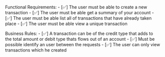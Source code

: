 Functional Requirements:
    - [✅] The user must be able to create a new transaction
    - [✅] The user must be able get a summary of your account
    - [✅] The user must be able list all of transactions that have already taken place
    - [✅] The user must be able view a unique transaction


Business Rules:
    - [✅] A transaction can be of the credit type that adds to the total amount or debit type thats flows out of an account
    - [✅] Must be possible identify an user between the requests
    - [✅] The user can only view transactions which he created
